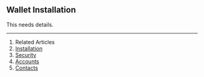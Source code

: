 ## Wallet Installation

This needs details.

---

1. Related Articles
2. [Installation](../installation/)
3. [Security](../security/)
4. [Accounts](../accounts/)
5. [Contacts](../contacts/)
